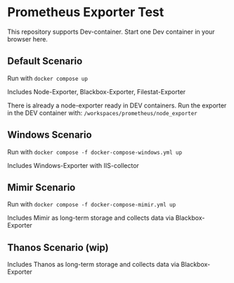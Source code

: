 # Prometheus Exporter Test

This repository supports Dev-container. Start one Dev container in your browser here.

## Default Scenario

Run with `docker compose up`

Includes Node-Exporter, Blackbox-Exporter, Filestat-Exporter

There is already a node-exporter ready in DEV containers. 
Run the exporter in the DEV container with: `/workspaces/prometheus/node_exporter`

## Windows Scenario

Run with `docker compose -f docker-compose-windows.yml up`

Includes Windows-Exporter with IIS-collector

## Mimir Scenario

Run with `docker compose -f docker-compose-mimir.yml up`

Includes Mimir as long-term storage and collects data via Blackbox-Exporter

## Thanos Scenario (wip)

Includes Thanos as long-term storage and collects data via Blackbox-Exporter
